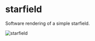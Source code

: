 # starfield
Software rendering of a simple starfield.

![starfield](https://github.com/JustinEchols/starfield/assets/41530080/2b29970a-dba2-4e92-a4eb-9648f79ea0e2)


